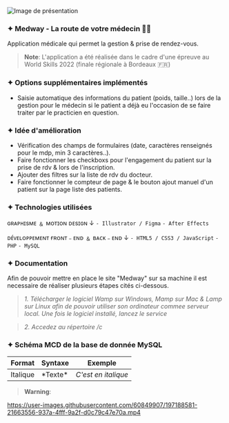<img src="https://zupimages.net/up/22/39/wybl.png" alt="Image de présentation" />

### ✦ Medway - La route de votre médecin 👨‍⚕️

Application médicale qui permet la gestion & prise de rendez-vous.

> **Note**:
L'application a été réalisée dans le cadre d'une épreuve au World Skills 2022 (finale régionale à Bordeaux 🇫🇷)

### ✦ Options supplémentaires implémentés

- Saisie automatique des informations du patient (poids, taille..) lors de la gestion pour le médecin si le patient a déjà eu l'occasion de se faire traiter par le practicien en question.

### ✦ Idée d'amélioration

- Vérification des champs de formulaires (date, caractères renseignés pour le mdp, min 3 caractères..).
- Faire fonctionner les checkboxs pour l'engagement du patient sur la prise de rdv & lors de l'inscription.
- Ajouter des filtres sur la liste de rdv du docteur.
- Faire fonctionner le compteur de page & le bouton ajout manuel d'un patient sur la page liste des patients.

### ✦ Technologies utilisées

ɢʀᴀᴘʜɪsᴍᴇ ﹠ ᴍᴏᴛɪᴏɴ ᴅᴇsɪɢɴ ↓
`- Illustrator / Figma`
`- After Effects`

ᴅᴇ́ᴠᴇʟᴏᴘᴘᴇᴍᴇɴᴛ ғʀᴏɴᴛ﹣ᴇɴᴅ ﹠ ʙᴀᴄᴋ﹣ᴇɴᴅ ↓
`- HTML5 / CSS3 / JavaScript`
`- PHP`
`- MySQL`

### ✦ Documentation

Afin de pouvoir mettre en place le site "Medway" sur sa machine il est necessaire de réaliser plusieurs étapes cités ci-dessous.

>*1. Télécharger le logiciel Wamp sur Windows, Mamp sur Mac & Lamp sur Linux afin de pouvoir utiliser son ordinateur commee serveur local.
>    Une fois le logiciel installé, lancez le service*

>*2. Accedez au répertoire /c*

### ✦ Schéma MCD de la base de donnée MySQL

| Format        | Syntaxe      | Exemple |
| ------|-----|-----|
| Italique  	| \*Texte\* 	| *C'est en italique* 	|



> **Warning**:

https://user-images.githubusercontent.com/60849907/197188581-21663556-937a-4fff-9a2f-d0c79c47e70a.mp4
